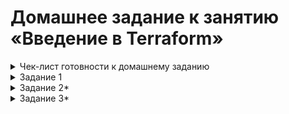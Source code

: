 # Домашнее задание к занятию «Введение в Terraform»

<details><summary>Чек-лист готовности к домашнему заданию</summary>


   1. Версия Terraform
      
   ![](https://github.com/Granit16/terraform_01/blob/main/screenshots/terraform_version.png)

      
   2. Копия git-репозитория выполнена
   
   ![](https://github.com/Granit16/terraform_01/blob/main/screenshots/git.png)

      
   3. Версия Docker

   ![](https://github.com/Granit16/terraform_01/blob/main/screenshots/docker_version.png)

</details>



<details><summary>Задание 1</summary>
   
   Cекретное содержимое созданного ресурса **random_password**:
   
   
   ```"result": "AYPtqdoMSKtwHD09"```
   
   Исправленный фрагмент кода:
   ```
resource "docker_image" "nginx" {
  name         = "nginx:latest"
  keep_locally = true
}

resource "docker_container" "nginx" {
  image = docker_image.nginx.image_id
  name  = "example_${random_password.random_string.result}"

  ports {
    internal = 80
    external = 9090
  }
```


   
   Вывод команды `docker ps`:
```
damir@terraform:~/ter-homeworks/01/src$ docker ps
CONTAINER ID   IMAGE          COMMAND                  CREATED          STATUS         PORTS                  NAMES
49ff85206f0e   a72860cb95fd   "/docker-entrypoint.…"   17 seconds ago   Up 3 seconds   0.0.0.0:9090->80/tcp   example_AYPtqdoMSKtwHD09
```

Опция -auto-approve нужна чтобы создавать объекты без дополнительного подтверждения, что в некоторых случая помогает автоматизировать развертывание инфраструктуры, но из-за обхода проверки, упускается возможность проверки изменений до их применения, что может привести к непреднамеренным изменениям в вашей инфраструктуре.

   Вывод команды `docker ps` после изменения имени контейнера в коде и выполнения команды `terraform apply -auto-approve`:
```
damir@terraform:~/ter-homeworks/01/src$ docker ps
CONTAINER ID   IMAGE          COMMAND                  CREATED          STATUS          PORTS                  NAMES
a3905d226e24   a72860cb95fd   "/docker-entrypoint.…"   40 seconds ago   Up 38 seconds   0.0.0.0:9090->80/tcp   hello_world
```

После выполнения команды `terrform destroy` файл tarraform.tfstate выглядит следующим образом:
```
{
  "version": 4,
  "terraform_version": "1.8.5",
  "serial": 11,
  "lineage": "6010e595-8b45-961a-ce01-36a923c2ec37",
  "outputs": {},
  "resources": [],
  "check_results": null
}
```
Образы docker контейнеров остались из-за использования ключа `keep_locally = true` в `resource "docker_image"`, что описано в документации Terraform

|`keep_locally` (Boolean) If true, then the Docker image won't be deleted on destroy operation. If this is false, it will delete the image from the docker local storage on destroy operation.
</details>



<details><summary>Задание 2*</summary>
Сейчас я сам это не осилил, буду изучать позже
</details>



<details><summary>Задание 3*</summary>

</details>
